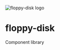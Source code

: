 ![floppy-disk logo](https://repository-images.githubusercontent.com/215884648/cad79000-f13b-11e9-9440-0e1753f06fab)

# floppy-disk

Component library
